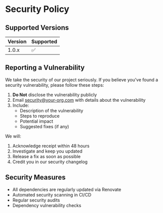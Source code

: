 # Security Policy

## Supported Versions

| Version | Supported |
| ------- | ------------------ |
| 1.0.x | :white_check_mark: |

## Reporting a Vulnerability

We take the security of our project seriously. If you believe you've found a security vulnerability, please follow these steps:

1. **Do Not** disclose the vulnerability publicly
1. Email <security@your-org.com> with details about the vulnerability
1. Include:
   - Description of the vulnerability
   - Steps to reproduce
   - Potential impact
   - Suggested fixes (if any)

We will:

1. Acknowledge receipt within 48 hours
1. Investigate and keep you updated
1. Release a fix as soon as possible
1. Credit you in our security changelog

## Security Measures

- All dependencies are regularly updated via Renovate
- Automated security scanning in CI/CD
- Regular security audits
- Dependency vulnerability checks

